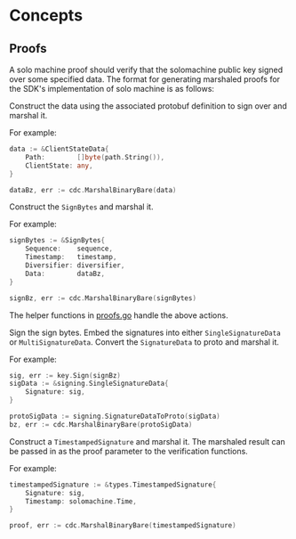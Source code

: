 <!--
order: 1
-->

# Concepts

## Proofs

A solo machine proof should verify that the solomachine public key signed 
over some specified data. The format for generating marshaled proofs for
the SDK's implementation of solo machine is as follows:

Construct the data using the associated protobuf definition to sign over and marshal it.

For example:
```go
data := &ClientStateData{
	Path:        []byte(path.String()),
	ClientState: any,
}

dataBz, err := cdc.MarshalBinaryBare(data)
```

Construct the `SignBytes` and marshal it.

For example:
```go
signBytes := &SignBytes{
	Sequence:    sequence,
	Timestamp:   timestamp,
	Diversifier: diversifier,
	Data:        dataBz,
}

signBz, err := cdc.MarshalBinaryBare(signBytes)
```

The helper functions in [proofs.go](../types/proofs.go) handle the above actions.

Sign the sign bytes. Embed the signatures into either `SingleSignatureData` or
`MultiSignatureData`. Convert the `SignatureData` to proto and marshal it. 

For example:
```go
sig, err := key.Sign(signBz)
sigData := &signing.SingleSignatureData{
	Signature: sig,
}

protoSigData := signing.SignatureDataToProto(sigData)
bz, err := cdc.MarshalBinaryBare(protoSigData)
```

Construct a `TimestampedSignature` and marshal it. The marshaled result can be
passed in as the proof parameter to the verification functions.

For example:
```go
timestampedSignature := &types.TimestampedSignature{
	Signature: sig,
	Timestamp: solomachine.Time,
}

proof, err := cdc.MarshalBinaryBare(timestampedSignature)
```
